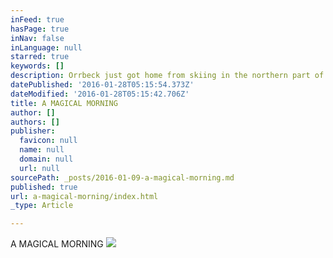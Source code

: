 ```yaml
---
inFeed: true
hasPage: true
inNav: false
inLanguage: null
starred: true
keywords: []
description: Orrbeck just got home from skiing in the northern part of Sweden and was eager to cast the line again.  Really eager. That’s why we practically were alone on the early ferry to the outer archipelago. The sun hadn’t reached the eastern horizon as we assembled our gear and started walking towards one of our favourite spots.
datePublished: '2016-01-28T05:15:54.373Z'
dateModified: '2016-01-28T05:15:42.706Z'
title: A MAGICAL MORNING
author: []
authors: []
publisher:
  favicon: null
  name: null
  domain: null
  url: null
sourcePath: _posts/2016-01-09-a-magical-morning.md
published: true
url: a-magical-morning/index.html
_type: Article

---
```

A MAGICAL MORNING
![](https://the-grid-user-content.s3-us-west-2.amazonaws.com/468d6851-7893-4de2-81f4-807dfb851532.png)
